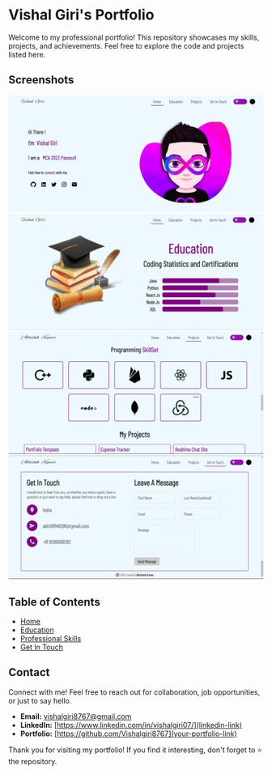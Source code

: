 # Vishal Giri's Portfolio

Welcome to my professional portfolio! This repository showcases my skills, projects, and achievements. Feel free to explore the code and projects listed here.

## Screenshots
  ![About](image-2.png)
  ![alt text](image-3.png)
  ![Screenshot](skills.png)
  ![Screenshot](getInTouch.png)
## Table of Contents

- [Home](#home)
- [Education](#education)
- [Professional Skills](#skills)
- [Get In Touch](#getInTouch)


## Contact

Connect with me! Feel free to reach out for collaboration, job opportunities, or just to say hello.

- **Email:** vishalgiri8767@gmail.com
- **LinkedIn:** [https://www.linkedin.com/in/vishalgiri07/](linkedin-link)
- **Portfolio:** [https://github.com/Vishalgiri8767](your-portfolio-link)


Thank you for visiting my portfolio! If you find it interesting, don't forget to ⭐️ the repository.

